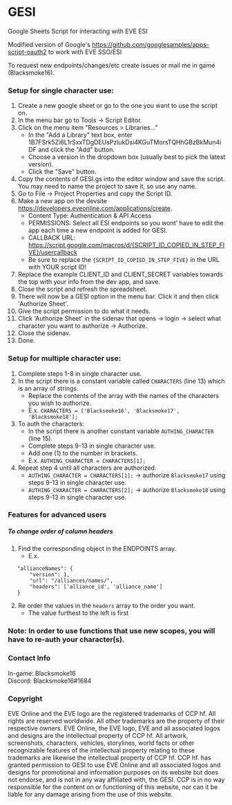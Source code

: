 # GESI
Google Sheets Script for interacting with EVE ESI

Modified version of Google's https://github.com/googlesamples/apps-script-oauth2 to work with EVE SSO/ESI

To request new endpoints/changes/etc create issues or mail me in game (Blacksmoke16).

### Setup for single character use:
   1. Create a new google sheet or go to the one you want to use the script on.
   2. In the menu bar go to Tools -> Script Editor.
   3. Click on the menu item "Resources > Libraries..."
       * In the "Add a Library" text box, enter 1B7FSrk5Zi6L1rSxxTDgDEUsPzlukDsi4KGuTMorsTQHhGBzBkMun4iDF and click the "Add" button.
       * Choose a version in the dropdown box (usually best to pick the latest version).
       * Click the "Save" button.
   4. Copy the contents of GESI.gs into the editor window and save the script. You may need to name the project to save it, so use any name.
   5. Go to File -> Project Properties and copy the Script ID.
   6. Make a new app on the devsite https://developers.eveonline.com/applications/create.  
        * Content Type:  Authentication & API Access
        * PERMISSIONS:   Select all ESI endpoints so you wont' have to edit the app each time a new endpoint is added for GESI.
        * CALLBACK URL:  https://script.google.com/macros/d/{SCRIPT_ID_COPIED_IN_STEP_FIVE}/usercallback
        * Be sure to replace the `{SCRIPT_ID_COPIED_IN_STEP_FIVE}` in the URL with YOUR script ID!
   7. Replace the example CLIENT_ID and CLIENT_SECRET variables towards the top with your info from the dev app, and save.
   8. Close the script and refresh the spreadsheet.
   9. There will now be a GESI option in the menu bar.  Click it and then click 'Authorize Sheet'.
   10. Give the script permission to do what it needs.
   11. Click 'Authorize Sheet' in the sidenav that opens -> login -> select what character you want to authorize -> Authorize.
   12. Close the sidenav.
   13. Done.
   
### Setup for multiple character use:
   1. Complete steps 1-8 in single character use.
   2. In the script there is a constant variable called `CHARACTERS` (line 13) which is an array of strings. 
      * Replace the contents of the array with the names of the characters you wish to authorize.
      * E.x. `CHARACTERS = ['Blacksmoke16', 'Blacksmoke17', 'Blacksmoke18'];`
   4. To auth the characters:
      * In the script there is another constant variable `AUTHING_CHARACTER` (line 15).
      * Complete steps 9-13 in single character use. 
      * Add one (1) to the number in brackets.
      * E.x. `AUTHING_CHARACTER = CHARACTERS[1];`
   5. Repeat step 4 until all characters are authorized.
      * `AUTHING_CHARACTER = CHARACTERS[1];` -> authorize `Blacksmoke17` using steps 9-13 in single character use. 
      * `AUTHING_CHARACTER = CHARACTERS[2];` -> authorize `Blacksmoke18` using steps 9-13 in single character use. 
      
### Features for advanced users

##### To change order of column headers
   1. Find the corresponding object in the ENDPOINTS array.
      * E.x. 
 ```
    "allianceNames": {
        "version": 1,
        "url": "/alliances/names/",
        "headers": ['alliance_id', 'alliance_name']
    }
 ```
   2. Re order the values in the `headers` array to the order you want.
      * The value furthest to the left is first
        
### Note:  In order to use functions that use new scopes, you will have to re-auth your character(s).

### Contact Info
In-game:  Blacksmoke16  
Discord:  Blacksmoke16#1684
  
### Copyright
 EVE Online and the EVE logo are the registered trademarks of CCP hf. All rights are reserved worldwide. All other 
 trademarks are the property of their respective owners. EVE Online, the EVE logo, EVE and all associated logos and designs are the intellectual property of CCP hf. All artwork, screenshots, characters, vehicles, storylines, world facts or other recognizable features of the intellectual property relating to these trademarks are likewise the intellectual property of CCP hf.    CCP hf. has granted permission to GESI to use EVE Online and all associated logos and designs for promotional and information purposes on its website but does not endorse, and is not in any way affiliated with, the GESI. CCP is in no way responsible for the content on or functioning of this website, nor can it be liable for any damage arising from the use of this website.
